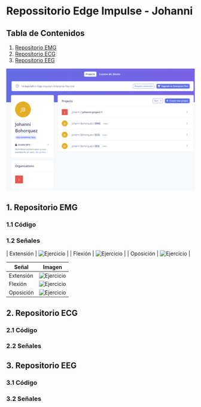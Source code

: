 # Repossitorio Edge Impulse - Johanni

## Tabla de Contenidos

1. [Repositorio EMG](#1-RepositorioEMG)
2. [Repositorio ECG](#2-ReositorioECG)
3. [Repositorio EEG](#3-RepositorioEEG)


<img src="ArchivosJohanni/Proyectos.png"> 


## 1. Repositorio EMG

### 1.1 Código


### 1.2 Señales

| Extensión       |  <img src="ArchivosJohanni/EMG/Extensión.png" alt="Ejercicio" style="width:500px; height:200px;"> | 
| Flexión   | <img src="ArchivosJohanni/EMG/Flexión.png" alt="Ejercicio" style="width:500px; height:200px;"> | 
| Oposición    | <img src="ArchivosJohanni/EMG/Oposición.png" alt="Ejercicio" style="width:500px; height:200px;"> |


| Señal   | Imagen                                                                                         |
|-------------|------------------------------------------------------------------------------------------------|
| Extensión   | <img src="ArchivosJohanni/EMG/Extensión.png" alt="Ejercicio" style="width:500px; height:200px;">|
| Flexión     | <img src="ArchivosJohanni/EMG/Flexión.png" alt="Ejercicio" style="width:500px; height:200px;">  |
| Oposición   | <img src="ArchivosJohanni/EMG/Oposición.png" alt="Ejercicio" style="width:500px; height:200px;">|


## 2. Repositorio ECG

### 2.1 Código


### 2.2 Señales


## 3. Repositorio EEG

### 3.1 Código


### 3.2 Señales
